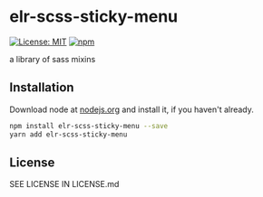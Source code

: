 # elr-scss-sticky-menu

[![License: MIT](https://img.shields.io/badge/License-MIT-yellow.svg)](https://opensource.org/licenses/MIT)
[![npm](https://img.shields.io/npm/dm/elr-scss-sticky-menu.svg?style=flat)](https://npmjs.com/package/elr-scss-sticky-menu)

a library of sass mixins

## Installation

Download node at [nodejs.org](http://nodejs.org) and install it, if you haven't already.

```sh
npm install elr-scss-sticky-menu --save
yarn add elr-scss-sticky-menu
```

## License

SEE LICENSE IN LICENSE.md
